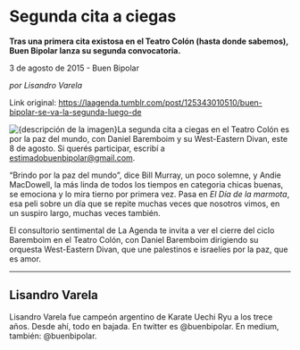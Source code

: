 # Segunda cita a ciegas

**Tras una primera cita existosa en el Teatro Colón (hasta donde sabemos), Buen Bipolar lanza su segunda convocatoria.**

3 de agosto de 2015 - Buen Bipolar

_por Lisandro Varela_

Link original: https://laagenda.tumblr.com/post/125343010510/buen-bipolar-se-va-la-segunda-luego-de

![{descripción de la imagen}](https://64.media.tumblr.com/f5183e7bf8bb3861c4cce5bc074333a6/tumblr_inline_pk1825KQR01t6q87u_500.jpg)La segunda cita a ciegas en el Teatro Colón es por la paz del mundo, con Daniel Baremboim y su West-Eastern Divan, este 8 de agosto. Si querés participar, escribí a estimadobuenbipolar@gmail.com.

“Brindo por la paz del mundo”, dice Bill Murray, un poco solemne, y Andie MacDowell, la más linda de todos los tiempos en categoria chicas buenas, se emociona y lo mira tierno por primera vez. Pasa en *El Día de la marmota*, esa peli sobre un día que se repite muchas veces que nosotros vimos, en un suspiro largo, muchas veces también.


El consultorio sentimental de La Agenda te invita a ver el cierre del ciclo Baremboim en el Teatro Colón, con Daniel Baremboim dirigiendo su orquesta West-Eastern Divan, que une palestinos e israelíes por la paz, que es amor.


  




---

 Lisandro Varela
----------------

Lisandro Varela fue campeón argentino de Karate Uechi Ryu a los trece años. Desde ahí, todo en bajada. En twitter es @buenbipolar. En medium, también: @buenbipolar.

